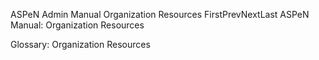 ASPeN Admin Manual
Organization Resources
FirstPrevNextLast
ASPeN Manual: Organization Resources

Glossary: Organization Resources